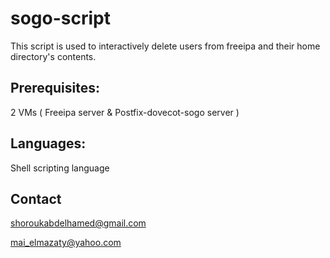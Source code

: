 # sogo-script
This script is used to interactively delete users from freeipa and their home directory's contents.
## Prerequisites:
2 VMs ( Freeipa server & Postfix-dovecot-sogo server )
## Languages:
Shell scripting language
## Contact
shoroukabdelhamed@gmail.com

mai_elmazaty@yahoo.com
